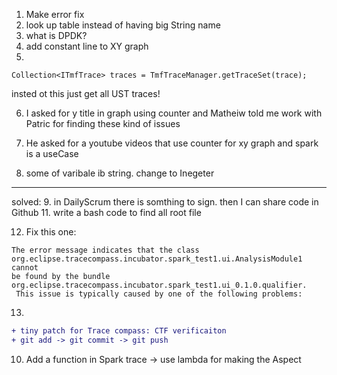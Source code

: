 1. Make error fix 
2. look up table instead of having big String name
3. what is DPDK?
4. add constant line to XY graph
5.         
```
Collection<ITmfTrace> traces = TmfTraceManager.getTraceSet(trace);
```
insted ot this just get all UST traces!

6. I asked for y title in graph using counter and Matheiw told me work with Patric for finding these kind of issues
8. He asked for a youtube videos that use counter for xy graph and spark is a useCase

10. some of varibale ib string. change to Inegeter













--------------------------------------
solved: 
9. in DailyScrum there is somthing to sign. then I can share code in Github 
11. write a bash code to find all root file

12. Fix this one: 
```
The error message indicates that the class org.eclipse.tracecompass.incubator.spark_test1.ui.AnalysisModule1 cannot 
be found by the bundle org.eclipse.tracecompass.incubator.spark_test1.ui_0.1.0.qualifier.
 This issue is typically caused by one of the following problems:
```
13.
```diff
+ tiny patch for Trace compass: CTF verificaiton
+ git add -> git commit -> git push 
```

10. Add a function in Spark trace -> use lambda for making the Aspect
